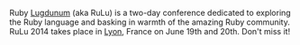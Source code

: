 Ruby [Lugdunum](https://en.wikipedia.org/wiki/Lugdunum) (aka RuLu)
is a two-day conference dedicated to exploring the Ruby language and basking in warmth of the amazing Ruby community.
RuLu 2014 takes place in [Lyon](https://en.wikipedia.org/wiki/Lyon), France on June 19th and 20th.
Don't miss it!
